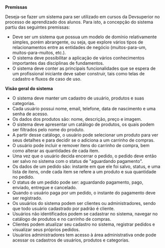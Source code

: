 
**Premissas**

Deseja-se fazer um sistema para ser utilizado em cursos da Devsuperior no processo de
aprendizado dos alunos. Para isto, a concepção do sistema partiu das seguintes
premissas:
 - Deve ser um sistema que possua um modelo de domínio relativamente simples,
porém abrangente, ou seja, que explore vários tipos de relacionamentos entre as
entidades de negócio (muitos-para-um, muitos-para-muitos, etc.).
 - O sistema deve possibilitar a aplicação de vários conhecimentos importantes das
disciplinas de fundamentos.
 - O sistema deve conter as principais funcionalidades que se espera de um
  profissional iniciante deve saber construir, tais como telas de cadastro e fluxos de
  caso de uso.

**Visão geral do sistema**

 - O sistema deve manter um cadastro de usuário, produtos e suas
   categorias.
 - Cada usuário possui nome, email, telefone, data de nascimento e uma
   senha de acesso.
 - Os dados dos produtos são: nome, descrição, preço e imagem.
 - O sistema deve apresentar um catálogo de produtos, os quais podem ser
   filtrados pelo nome do produto.
 - A partir desse catálogo, o usuário pode selecionar um produto para
   ver seus detalhes e para decidir se o adiciona a um carrinho de
   compras.
 - O usuário pode incluir e remover itens do carrinho de compra, bem
   como alterar as quantidades de cada item.
 - Uma vez que o usuário decida encerrar o pedido, o pedido deve então
   ser salvo no sistema com o status de "aguardando pagamento".
 - Os dados de um pedido são: instante em que ele foi salvo, status, e
   uma lista de itens, onde cada item se refere a um produto e sua
   quantidade no pedido.
 - O status de um pedido pode ser: aguardando pagamento, pago, enviado,
   entregue e cancelado.
 - Quando o usuário paga por um pedido, o instante do pagamento deve ser
   registrado.
 - Os usuários do sistema podem ser clientes ou administradores, sendo
   que todo usuário cadastrado por padrão é cliente.
 - Usuários não identificados podem se cadastrar no sistema, navegar no
   catálogo de produtos e no carrinho de compras.
 - Clientes podem atualizar seu cadastro no sistema, registrar pedidos e
   visualizar seus próprios pedidos.
 - Usuários administradores tem acesso à área administrativa onde pode
   acessar os cadastros de usuários, produtos e categorias.
